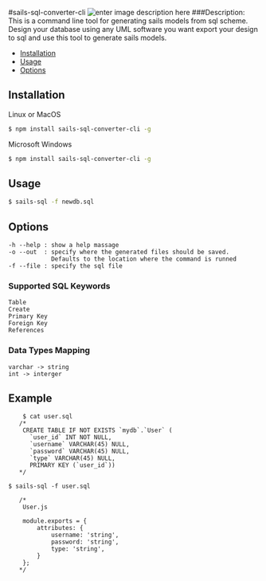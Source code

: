 #sails-sql-converter-cli
![enter image description here](http://sailsjs.org/images/bkgd_squiddy.png)
###Description:
This is a command line tool for generating sails models from sql scheme.
Design your database using any UML software you want export your design
to sql and use this tool to generate sails models.

- [Installation](#installation)
- [Usage](#usage)
- [Options](#options)


## Installation ##

Linux or MacOS

```bash
$ npm install sails-sql-converter-cli -g
```

Microsoft Windows

```bash
$ npm install sails-sql-converter-cli -g
```

## Usage ##

```bash
$ sails-sql -f newdb.sql
```

## Options ##
```
-h --help : show a help massage
-o --out  : specify where the generated files should be saved.
            Defaults to the location where the command is runned
-f --file : specify the sql file
````
### Supported SQL Keywords
```
Table
Create
Primary Key
Foreign Key
References
```
### Data Types Mapping
```
varchar -> string
int -> interger
```



## Example

````
    $ cat user.sql
   /*
    CREATE TABLE IF NOT EXISTS `mydb`.`User` (
      `user_id` INT NOT NULL,
      `username` VARCHAR(45) NULL,
      `password` VARCHAR(45) NULL,
      `type` VARCHAR(45) NULL,
      PRIMARY KEY (`user_id`))
   */

$ sails-sql -f user.sql

   /*
    User.js

    module.exports = {
        attributes: {
            username: 'string',
            password: 'string',
            type: 'string',
        }
    };
   */
````



